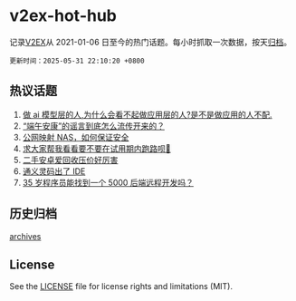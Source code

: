 # v2ex-hot-hub

 记录[V2EX](https://www.v2ex.com/)从 2021-01-06 日至今的热门话题。每小时抓取一次数据，按天[归档](archives)。

`更新时间：2025-05-31 22:10:20 +0800`

## 热议话题

1. [做 ai 模型层的人,为什么会看不起做应用层的人?是不是做应用的人不配.](https://www.v2ex.com/t/1135615)
1. [“端午安康”的谣言到底怎么流传开来的？](https://www.v2ex.com/t/1135590)
1. [公网映射 NAS，如何保证安全](https://www.v2ex.com/t/1135582)
1. [求大家帮我看看要不要在试用期内跑路呗🙇‍](https://www.v2ex.com/t/1135595)
1. [二手安卓爱回收压价好厉害](https://www.v2ex.com/t/1135591)
1. [通义灵码出了 IDE](https://www.v2ex.com/t/1135587)
1. [35 岁程序员能找到一个 5000 后端远程开发吗？](https://www.v2ex.com/t/1135648)

## 历史归档

[archives](archives)

## License

See the [LICENSE](LICENSE) file for license rights and limitations (MIT).
